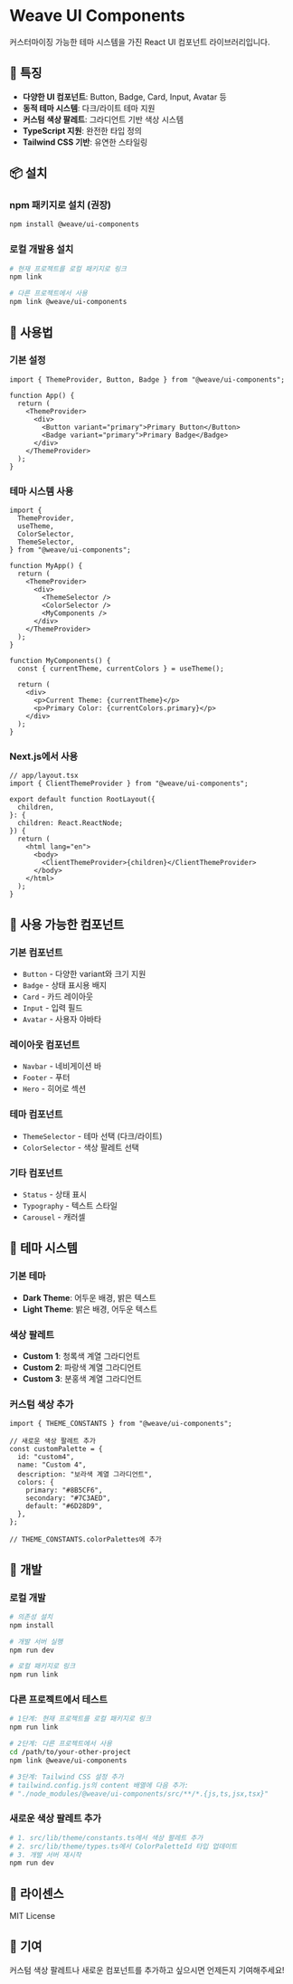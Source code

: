 # Weave UI Components

커스터마이징 가능한 테마 시스템을 가진 React UI 컴포넌트 라이브러리입니다.

## 🚀 특징

- **다양한 UI 컴포넌트**: Button, Badge, Card, Input, Avatar 등
- **동적 테마 시스템**: 다크/라이트 테마 지원
- **커스텀 색상 팔레트**: 그라디언트 기반 색상 시스템
- **TypeScript 지원**: 완전한 타입 정의
- **Tailwind CSS 기반**: 유연한 스타일링

## 📦 설치

### npm 패키지로 설치 (권장)

```bash
npm install @weave/ui-components
```

### 로컬 개발용 설치

```bash
# 현재 프로젝트를 로컬 패키지로 링크
npm link

# 다른 프로젝트에서 사용
npm link @weave/ui-components
```

## 🎨 사용법

### 기본 설정

```tsx
import { ThemeProvider, Button, Badge } from "@weave/ui-components";

function App() {
  return (
    <ThemeProvider>
      <div>
        <Button variant="primary">Primary Button</Button>
        <Badge variant="primary">Primary Badge</Badge>
      </div>
    </ThemeProvider>
  );
}
```

### 테마 시스템 사용

```tsx
import {
  ThemeProvider,
  useTheme,
  ColorSelector,
  ThemeSelector,
} from "@weave/ui-components";

function MyApp() {
  return (
    <ThemeProvider>
      <div>
        <ThemeSelector />
        <ColorSelector />
        <MyComponents />
      </div>
    </ThemeProvider>
  );
}

function MyComponents() {
  const { currentTheme, currentColors } = useTheme();

  return (
    <div>
      <p>Current Theme: {currentTheme}</p>
      <p>Primary Color: {currentColors.primary}</p>
    </div>
  );
}
```

### Next.js에서 사용

```tsx
// app/layout.tsx
import { ClientThemeProvider } from "@weave/ui-components";

export default function RootLayout({
  children,
}: {
  children: React.ReactNode;
}) {
  return (
    <html lang="en">
      <body>
        <ClientThemeProvider>{children}</ClientThemeProvider>
      </body>
    </html>
  );
}
```

## 🎯 사용 가능한 컴포넌트

### 기본 컴포넌트

- `Button` - 다양한 variant와 크기 지원
- `Badge` - 상태 표시용 배지
- `Card` - 카드 레이아웃
- `Input` - 입력 필드
- `Avatar` - 사용자 아바타

### 레이아웃 컴포넌트

- `Navbar` - 네비게이션 바
- `Footer` - 푸터
- `Hero` - 히어로 섹션

### 테마 컴포넌트

- `ThemeSelector` - 테마 선택 (다크/라이트)
- `ColorSelector` - 색상 팔레트 선택

### 기타 컴포넌트

- `Status` - 상태 표시
- `Typography` - 텍스트 스타일
- `Carousel` - 캐러셀

## 🎨 테마 시스템

### 기본 테마

- **Dark Theme**: 어두운 배경, 밝은 텍스트
- **Light Theme**: 밝은 배경, 어두운 텍스트

### 색상 팔레트

- **Custom 1**: 청록색 계열 그라디언트
- **Custom 2**: 파랑색 계열 그라디언트
- **Custom 3**: 분홍색 계열 그라디언트

### 커스텀 색상 추가

```tsx
import { THEME_CONSTANTS } from "@weave/ui-components";

// 새로운 색상 팔레트 추가
const customPalette = {
  id: "custom4",
  name: "Custom 4",
  description: "보라색 계열 그라디언트",
  colors: {
    primary: "#8B5CF6",
    secondary: "#7C3AED",
    default: "#6D28D9",
  },
};

// THEME_CONSTANTS.colorPalettes에 추가
```

## 🔧 개발

### 로컬 개발

```bash
# 의존성 설치
npm install

# 개발 서버 실행
npm run dev

# 로컬 패키지로 링크
npm run link
```

### 다른 프로젝트에서 테스트

```bash
# 1단계: 현재 프로젝트를 로컬 패키지로 링크
npm run link

# 2단계: 다른 프로젝트에서 사용
cd /path/to/your-other-project
npm link @weave/ui-components

# 3단계: Tailwind CSS 설정 추가
# tailwind.config.js의 content 배열에 다음 추가:
# "./node_modules/@weave/ui-components/src/**/*.{js,ts,jsx,tsx}"
```

### 새로운 색상 팔레트 추가

```bash
# 1. src/lib/theme/constants.ts에서 색상 팔레트 추가
# 2. src/lib/theme/types.ts에서 ColorPaletteId 타입 업데이트
# 3. 개발 서버 재시작
npm run dev
```

## 📝 라이센스

MIT License

## 🤝 기여

커스텀 색상 팔레트나 새로운 컴포넌트를 추가하고 싶으시면 언제든지 기여해주세요!
